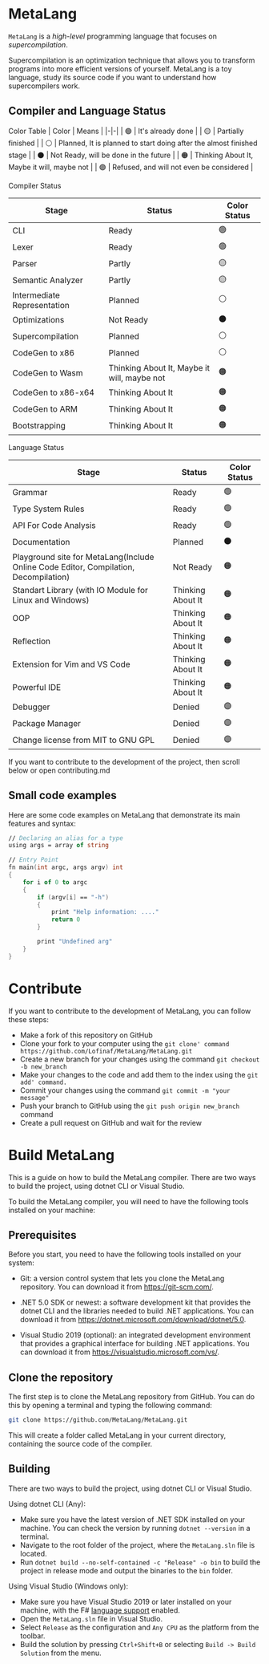 # MetaLang

`MetaLang` is a *high-level* programming language that focuses on *supercompilation*. 

Supercompilation is an optimization technique that allows you to transform programs into more efficient versions of yourself. MetaLang is a toy language, study its source code if you want to understand how supercompilers work.

## Compiler and Language Status

Color Table
| Color | Means |
|-|-|
| 🟢 | It's already done |
| 🟡 | Partially finished |
| ⚪ | Planned, It is planned to start doing after the almost finished stage |
| ⚫ | Not Ready, will be done in the future |
| 🟠 | Thinking About It, Maybe it will, maybe not |
| 🟣 | Refused, and will not even be considered |

Compiler Status

| Stage | Status | Color Status
|-|-|-|
| CLI | Ready | 🟢 |
| Lexer | Ready | 🟢 |
| Parser | Partly | 🟡 |
| Semantic Analyzer | Partly | 🟡 
| Intermediate Representation | Planned | ⚪ |
| Optimizations | Not Ready | ⚫ |
| Supercompilation | Planned | ⚪ |
| CodeGen to x86 | Planned | ⚪ |
| CodeGen to Wasm | Thinking About It, Maybe it will, maybe not | 🟠 |
| CodeGen to x86-x64 | Thinking About It | 🟠 |
| CodeGen to ARM | Thinking About It | 🟠 |
| Bootstrapping | Thinking About It | 🟠 |


Language Status

| Stage | Status | Color Status
|-|-|-|
| Grammar | Ready | 🟢 |
| Type System Rules | Ready | 🟢 |
| API For Code Analysis | Ready | 🟢 |
| Documentation | Planned | ⚫ |
| Playground site for MetaLang(Include Online Code Editor, Compilation, Decompilation)  |  Not Ready | 🟠 |
| Standart Library (with IO Module for Linux and Windows) | Thinking About It | 🟠 |
| OOP | Thinking About It | 🟠 |
| Reflection | Thinking About It | 🟠 |
| Extension for Vim and VS Code | Thinking About It | 🟠 |
| Powerful IDE | Thinking About It | 🟠 |
| Debugger | Denied | 🟣 |
| Package Manager | Denied | 🟣 |
| Change license from MIT to GNU GPL | Denied | 🟣 |

If you want to contribute to the development of the project, then scroll below or open contributing.md

## Small code examples

Here are some code examples on MetaLang that demonstrate its main features and syntax:

```fs
// Declaring an alias for a type
using args = array of string

// Entry Point
fn main(int argc, args argv) int
{
    for i of 0 to argc
    {
        if (argv[i] == "-h")
        {
            print "Help information: ...."
            return 0
        }

        print "Undefined arg"
    }
}

```
# Contribute

If you want to contribute to the development of MetaLang, you can follow these steps:

- Make a fork of this repository on GitHub
- Clone your fork to your computer using the `git clone' command https://github.com/Lofinaf/MetaLang/MetaLang.git`
- Create a new branch for your changes using the command `git checkout -b new_branch`
- Make your changes to the code and add them to the index using the `git add' command.`
- Commit your changes using the command `git commit -m "your message"`
- Push your branch to GitHub using the `git push origin new_branch` command
- Create a pull request on GitHub and wait for the review

# Build MetaLang

This is a guide on how to build the MetaLang compiler. There are two ways to build the project, using dotnet CLI or Visual Studio.

To build the MetaLang compiler, you will need to have the following tools installed on your machine:

## Prerequisites

Before you start, you need to have the following tools installed on your system:

- Git: a version control system that lets you clone the MetaLang repository. You can download it from https://git-scm.com/.
  
- .NET 5.0 SDK or newest: a software development kit that provides the dotnet CLI and the libraries needed to build .NET applications. You can download it from https://dotnet.microsoft.com/download/dotnet/5.0.
  
- Visual Studio 2019 (optional): an integrated development environment that provides a graphical interface for building .NET applications. You can download it from https://visualstudio.microsoft.com/vs/.

## Clone the repository

The first step is to clone the MetaLang repository from GitHub. You can do this by opening a terminal and typing the following command:

```bash
git clone https://github.com/MetaLang/MetaLang.git
```

This will create a folder called MetaLang in your current directory, containing the source code of the compiler.

## Building

There are two ways to build the project, using dotnet CLI or Visual Studio.

Using dotnet CLI (Any):

- Make sure you have the latest version of .NET SDK installed on your machine. You can check the version by running `dotnet --version` in a terminal.
- Navigate to the root folder of the project, where the `MetaLang.sln` file is located.
- Run `dotnet build --no-self-contained -c "Release" -o bin` to build the project in release mode and output the binaries to the `bin` folder.

Using Visual Studio (Windows only):

- Make sure you have Visual Studio 2019 or later installed on your machine, with the F# [language support](https://learn.microsoft.com/en-us/dotnet/fsharp/get-started/get-started-visual-studio) enabled.
- Open the `MetaLang.sln` file in Visual Studio.
- Select `Release` as the configuration and `Any CPU` as the platform from the toolbar.
- Build the solution by pressing `Ctrl+Shift+B` or selecting `Build -> Build Solution` from the menu.